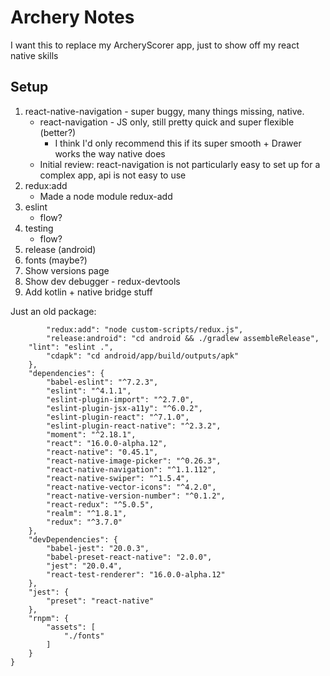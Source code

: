 Archery Notes
=============

I want this to replace my ArcheryScorer app, just to show off my react native skills

Setup
-----
1. react-native-navigation - super buggy, many things missing, native.
    * react-navigation - JS only, still pretty quick and super flexible (better?)
        * I think I'd only recommend this if its super smooth + Drawer works the way native does
    * Initial review: react-navigation is not particularly easy to set up for a complex app, api is not easy to use
2. redux:add
    * Made a node module redux-add
3. eslint
    * flow?
4. testing
    * flow?
5. release (android)
6. fonts (maybe?)
7. Show versions page
8. Show dev debugger - redux-devtools
9. Add kotlin + native bridge stuff

Just an old package:

```
		"redux:add": "node custom-scripts/redux.js",
		"release:android": "cd android && ./gradlew assembleRelease",
    "lint": "eslint .",
		"cdapk": "cd android/app/build/outputs/apk"
	},
	"dependencies": {
		"babel-eslint": "^7.2.3",
		"eslint": "^4.1.1",
		"eslint-plugin-import": "^2.7.0",
		"eslint-plugin-jsx-a11y": "^6.0.2",
		"eslint-plugin-react": "^7.1.0",
		"eslint-plugin-react-native": "^2.3.2",
		"moment": "^2.18.1",
		"react": "16.0.0-alpha.12",
		"react-native": "0.45.1",
		"react-native-image-picker": "^0.26.3",
		"react-native-navigation": "^1.1.112",
		"react-native-swiper": "^1.5.4",
		"react-native-vector-icons": "^4.2.0",
		"react-native-version-number": "^0.1.2",
		"react-redux": "^5.0.5",
		"realm": "^1.8.1",
		"redux": "^3.7.0"
	},
	"devDependencies": {
		"babel-jest": "20.0.3",
		"babel-preset-react-native": "2.0.0",
		"jest": "20.0.4",
		"react-test-renderer": "16.0.0-alpha.12"
	},
	"jest": {
		"preset": "react-native"
	},
	"rnpm": {
		"assets": [
			"./fonts"
		]
	}
}
```

